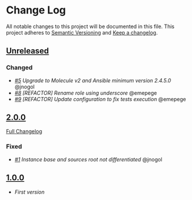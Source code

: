 # Change Log

All notable changes to this project will be documented in this file.
This project adheres to [Semantic Versioning](http://semver.org/) and [Keep a changelog](https://github.com/olivierlacan/keep-a-changelog).

## [Unreleased](https://github.com/idealista/opengrok_role/tree/develop)

### Changed
- *[#5](https://github.com/idealista/opengrok_role/issues/5) Upgrade to Molecule v2 and Ansible minimum version 2.4.5.0* @jnogol
- *[#8](https://github.com/idealista/opengrok_role/issues/8) [REFACTOR] Rename role using underscore* @emepege
- *[#9](https://github.com/idealista/opengrok_role/issues/9) [REFACTOR] Update configuration to fix tests execution* @emepege

## [2.0.0](https://github.com/idealista/opengrok_role/tree/2.0.0)
[Full Changelog](https://github.com/idealista/opengrok_role/compare/2.0.0...1.0.0)

### Fixed
- *[#1](https://github.com/idealista/opengrok_role/issues/1) Instance base and sources root not differentiated* @jnogol

## [1.0.0](https://github.com/idealista/opengrok_role/tree/1.0.0)
- *First version*
